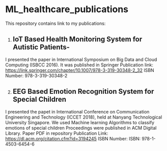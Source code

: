 # ML_healthcare_publications

This repository contains link to my publications:

1. ## IoT Based Health Monitoring System for Autistic Patients- 

I presented the paper in International Symposium on Big Data and Cloud Computing (ISBCC 2016). It was published in Springer
Publication link: https://link.springer.com/chapter/10.1007/978-3-319-30348-2_32
ISBN Number: 978-3-319-30348-2

2. ## EEG Based Emotion Recognition System for Special Children 

I presented the papet in International Conference on Communication Engineering and Technology (ICCET 2018), held at Nanyang Technological University Singapore. We used Machine learning Algorithms to classify emotions of special children
Proceedings were published in ACM Digital Library. Paper PDF in repository
Publication Link: https://dl.acm.org/citation.cfm?id=3194245
ISBN Number: ISBN: 978-1-4503-6454-6
